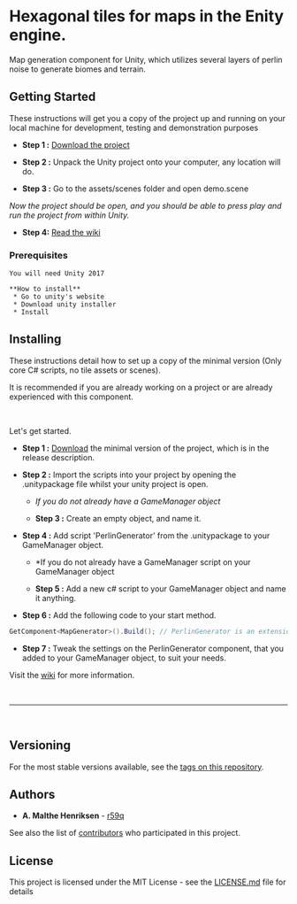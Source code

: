 # Hexagonal tiles for maps in the Enity engine.

Map generation component for Unity, which utilizes several layers of perlin noise to generate biomes and terrain.

## Getting Started

These instructions will get you a copy of the project up and running on your local machine for development, testing and demonstration purposes

 * **Step 1 :** [Download the project](https://github.com/r59q/Hexagonal_Tile-Map--Unity/releases)

 * **Step 2 :** Unpack the Unity project onto your computer, any location will do.

 * **Step 3 :** Go to the assets/scenes folder and open demo.scene
 
 *Now the project should be open, and you should be able to press play and run the project from within Unity.*

* **Step 4:** [Read the wiki](https://github.com/r59q/Hexagonal_Tile-Map--Unity/wiki)

### Prerequisites

    You will need Unity 2017

    **How to install**
     * Go to unity's website
     * Download unity installer
     * Install

## Installing

These instructions detail how to set up a copy of the minimal version (Only core C# scripts, no tile assets or scenes).

It is recommended if you are already working on a project or are already experienced with this component.

&nbsp;

Let's get started.

 * **Step 1 :** [Download](https://github.com/r59q/Hexagonal_Tile-Map--Unity/releases) the minimal version of the project, which is in the release description.
 
 * **Step 2 :** Import the scripts into your project by opening the .unitypackage file whilst your unity project is open.
 
    * *If you do not already have a GameManager object*
 
    * **Step 3 :** Create an empty object, and name it.
 
 * **Step 4 :** Add script 'PerlinGenerator' from the .unitypackage to your GameManager object.
 
    * *If you do not already have a GameManager script on your GameManager object
 
    * **Step 5 :** Add a new c# script to your GameManager object and name it anything.
 
 * **Step 6 :** Add the following code to your start method.
 
```csharp
GetComponent<MapGenerator>().Build(); // PerlinGenerator is an extension of Mapgenerator
```

* **Step 7 :** Tweak the settings on the PerlinGenerator component, that you added to your GameManager object, to suit your needs.

Visit the [wiki](https://github.com/r59q/Hexagonal_Tile-Map--Unity/wiki) for more information.

&nbsp;

- - - -

&nbsp;


## Versioning

For the most stable versions available, see the [tags on this repository](https://github.com/r59q/Hexagonal_Tile-Map--Unity/releases). 

## Authors

* **A. Malthe Henriksen** - [r59q](https://github.com/r59q)

See also the list of [contributors](https://github.com/r59q/Hexagonal_Tile-Map--Unity/contributors) who participated in this project.

## License

This project is licensed under the MIT License - see the [LICENSE.md](https://github.com/r59q/Hexagonal_Tile-Map--Unity/blob/master/LICENSE) file for details
